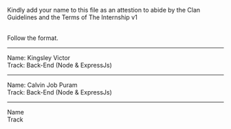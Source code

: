 Kindly add your name to this file as an attestion to abide by the Clan Guidelines and the Terms of The Internship v1

<br/> Follow the format.<br/>

---

Name: Kingsley Victor <br/>
Track: Back-End (Node & ExpressJs)

---

Name: Calvin Job Puram <br/>
Track: Back-End (Node & ExpressJs)

---

Name <br/>
Track

